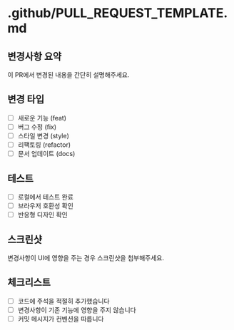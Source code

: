 # .github/PULL_REQUEST_TEMPLATE.md


## 변경사항 요약
이 PR에서 변경된 내용을 간단히 설명해주세요.

## 변경 타입
- [ ] 새로운 기능 (feat)
- [ ] 버그 수정 (fix)
- [ ] 스타일 변경 (style)
- [ ] 리팩토링 (refactor)
- [ ] 문서 업데이트 (docs)

## 테스트
- [ ] 로컬에서 테스트 완료
- [ ] 브라우저 호환성 확인
- [ ] 반응형 디자인 확인

## 스크린샷
변경사항이 UI에 영향을 주는 경우 스크린샷을 첨부해주세요.

## 체크리스트
- [ ] 코드에 주석을 적절히 추가했습니다
- [ ] 변경사항이 기존 기능에 영향을 주지 않습니다
- [ ] 커밋 메시지가 컨벤션을 따릅니다
